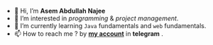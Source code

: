 - 👋 Hi, I’m **Asem Abdullah Najee**
- 👀 I’m interested in _programming_ & _project management_. 
- 🌱 I’m currently learning ```Java``` fundamentals and ```web``` fundamentals. 
- 📫 How to reach me ? by [**my account**](https://t.me/UUMUF) in **telegram** .
